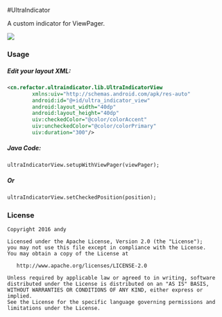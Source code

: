 #UltraIndicator

A custom indicator for ViewPager.

![](https://github.com/andyxialm/UltraIndicator/blob/master/art/screenshot.gif?raw=true)

### Usage
	
##### Edit your layout XML:

~~~ xml
<cn.refactor.ultraindicator.lib.UltraIndicatorView
        xmlns:uiv="http://schemas.android.com/apk/res-auto"
        android:id="@+id/ultra_indicator_view"
        android:layout_width="40dp"
        android:layout_height="40dp"
        uiv:checkedColor="@color/colorAccent"
        uiv:uncheckedColor="@color/colorPrimary"
        uiv:duration="300"/>
~~~


##### Java Code:
~~~ xml
ultraIndicatorView.setupWithViewPager(viewPager);
~~~

##### Or
~~~ xml
ultraIndicatorView.setCheckedPosition(position);
~~~

### License

    Copyright 2016 andy

    Licensed under the Apache License, Version 2.0 (the "License");
    you may not use this file except in compliance with the License.
    You may obtain a copy of the License at

       http://www.apache.org/licenses/LICENSE-2.0

    Unless required by applicable law or agreed to in writing, software
    distributed under the License is distributed on an "AS IS" BASIS,
    WITHOUT WARRANTIES OR CONDITIONS OF ANY KIND, either express or implied.
    See the License for the specific language governing permissions and
    limitations under the License.